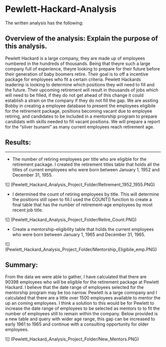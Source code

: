 # Pewlett-Hackard-Analysis

The written analysis has the following:

## Overview of the analysis: Explain the purpose of this analysis.

Pewlett Hackard is a large company, they are made up of employees numbered in the hundreds of thousands. Being that theyre such a large company full of experience, theyre looking to prepare for their future before their generation of baby boomers retire. Their goal is to off a incentive package for employees who fit a certain criteria. Pewlett Hackards leaderinp is looking to determine which positions they will need to fill and the future. Their upcoming retirement will result in thousands of jobs which will need to be filled, if they do not get ahead of this change it could establish a strain on the company if they do not fill the gap. We are assiting Bobby in creating a employee database to present the employees eligibile for the retirement package, positions becoming vacant due to employee retiring, and candidates to be included in a mentorship program to prepare candidats with skills needed to fill vacant positions. We will prepare a report for the “silver tsunami” as many current employees reach retirement age.


## Results:
________________

* The number of retiring employees per title who are eligible for the retirement package. I created the retirement titles table that holds all the titles of current employees who were born between January 1, 1952 and December 31, 1955. 


![] (Pewlett_Hackard_Analysis_Project_Folder/Retirement_1952_1955.PNG)


* I determined the count of retiring employees by title. This will determine the positions still open to fill.I used the COUNT() function to create a final table that has the number of retirement-age employees by most recent job title. 

![] (Pewlett_Hackard_Analysis_Project_Folder/Retire_Count.PNG)


 * Create a mentorship-eligibility table that holds the current employees who were born between January 1, 1965 and December 31, 1965.

 ![] (Pewlett_Hackard_Analysis_Project_Folder/Mentorship_Eligibile_emp.PNG)

## Summary:


From the data we were able to gather, I have calculated that there are 90398 employees who will be eligible for the retirement package at Pewlett Hackard. I believe that the date range of employees selected for the mentorship program may be too narrow. Pewlett is a large comnpany and I calculated that there are a little over 1500 employees available to mentor the up an coming employees. I think a solution to this would be for Pewlett to increase the date range of employees to be selected as mentors to to fit the number of employees still to remain within the company. Below provided is a new table and query with wider age range, this gap can be increased to early 1961 to 1965 and continue with a consulting opportunity for older employees.

![] (Pewlett_Hackard_Analysis_Project_Folder/New_Mentors.PNG)